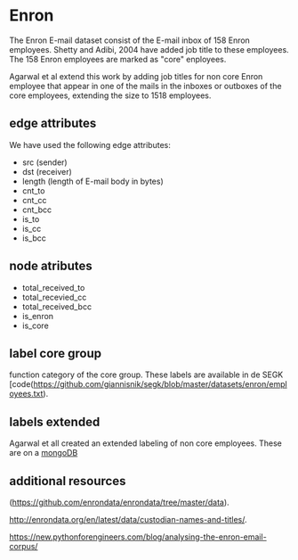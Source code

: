# Enron

The Enron E-mail dataset consist of the E-mail inbox of 158 Enron employees. Shetty and Adibi, 2004 have added job title to these employees. The 158 Enron employees are marked as "core" enployees.

Agarwal et al extend this work by adding job titles for non core Enron employee that appear in one of the mails in the inboxes or outboxes of the core employees, extending the size to 1518 employees.

## edge attributes
We have used the following edge attributes:

- src (sender)
- dst (receiver)
- length (length of E-mail body in bytes)
- cnt_to
- cnt_cc
- cnt_bcc
- is_to
- is_cc
- is_bcc

## node atributes
- total_received_to
- total_recevied_cc
- total_received_bcc
- is_enron
- is_core

## label core group
function category of the core group.
These labels are available in de SEGK [code(https://github.com/giannisnik/segk/blob/master/datasets/enron/employees.txt).

## labels extended
Agarwal et all created an extended labeling of non core employees. These are on a [mongoDB](http://www.cs.columbia.edu/~rambow/enron/index.html) 


## additional resources
(https://github.com/enrondata/enrondata/tree/master/data). 

http://enrondata.org/en/latest/data/custodian-names-and-titles/. 

https://new.pythonforengineers.com/blog/analysing-the-enron-email-corpus/
